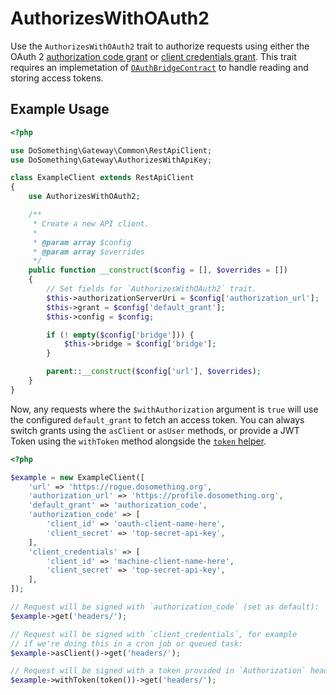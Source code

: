 # AuthorizesWithOAuth2

Use the `AuthorizesWithOAuth2` trait to authorize requests using either the OAuth 2 [authorization code grant]() or [client credentials grant](). This trait requires an implemetation of [`OAuthBridgeContract`](https://github.com/DoSomething/gateway/blob/master/src/Contracts/OAuthBridgeContract.php) to handle reading and storing access tokens.

## Example Usage

```php
<?php

use DoSomething\Gateway\Common\RestApiClient;
use DoSomething\Gateway\AuthorizesWithApiKey;

class ExampleClient extends RestApiClient
{
    use AuthorizesWithOAuth2;

    /**
     * Create a new API client.
     *
     * @param array $config
     * @param array $overrides
     */
    public function __construct($config = [], $overrides = [])
    {
        // Set fields for `AuthorizesWithOAuth2` trait.
        $this->authorizationServerUri = $config['authorization_url'];
        $this->grant = $config['default_grant'];
        $this->config = $config;

        if (! empty($config['bridge'])) {
            $this->bridge = $config['bridge'];
        }

        parent::__construct($config['url'], $overrides);
    }
}
```

Now, any requests where the `$withAuthorization` argument is `true` will use the configured `default_grant` to fetch an access token. You can always switch grants using the `asClient` or `asUser` methods, or provide a JWT Token using the `withToken` method alongside the [`token` helper]().

```php
<?php

$example = new ExampleClient([
    'url' => 'https://rogue.dosomething.org',
    'authorization_url' => 'https://profile.dosomething.org',
    'default_grant' => 'authorization_code',
    'authorization_code' => [
        'client_id' => 'oauth-client-name-here',
        'client_secret' => 'top-secret-api-key',
    ],
    'client_credentials' => [
        'client_id' => 'machine-client-name-here',
        'client_secret' => 'top-secret-api-key',
    ],
]);

// Request will be signed with `authorization_code` (set as default):
$example->get('headers/');

// Request will be signed with `client_credentials`, for example
// if we're doing this in a cron job or queued task:
$example->asClient()->get('headers/');

// Request will be signed with a token provided in `Authorization` header:
$example->withToken(token())->get('headers/');
```
